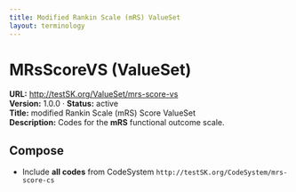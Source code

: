 ```yaml
---
title: Modified Rankin Scale (mRS) ValueSet
layout: terminology
---
```


# MRsScoreVS (ValueSet)

**URL:** http://testSK.org/ValueSet/mrs-score-vs  
**Version:** 1.0.0 · **Status:** active  
**Title:** modified Rankin Scale (mRS) Score ValueSet  
**Description:** Codes for the **mRS** functional outcome scale.

## Compose
- Include **all codes** from CodeSystem `http://testSK.org/CodeSystem/mrs-score-cs`
